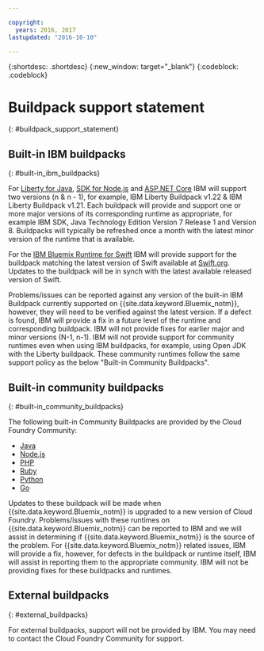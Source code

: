 ```yaml
---

copyright:
  years: 2016, 2017
lastupdated: "2016-10-10"

---
```


{:shortdesc: .shortdesc}
{:new_window: target="_blank"}
{:codeblock: .codeblock}

# Buildpack support statement
{: #buildpack_support_statement}


## Built-in IBM buildpacks
{: #built-in_ibm_buildpacks}

For [Liberty for Java](/docs/runtimes/liberty/index.html), [SDK for Node.js](/docs/runtimes/nodejs/index.html) and [ASP.NET Core](/docs/runtimes/dotnet/index.html) IBM will support two versions (n & n - 1), for example, IBM Liberty Buildpack v1.22 & IBM Liberty Buildpack v1.21. Each buildpack will provide and support one or more major versions of its corresponding runtime as appropriate, for example IBM SDK, Java Technology Edition Version 7 Release 1 and Version 8. Buildpacks will typically be refreshed once a month with the latest minor version of the runtime that is available.

For the [IBM Bluemix Runtime for Swift](/docs/runtimes/swift/index.html) IBM will provide support for the buildpack matching the latest version of Swift available at [Swift.org](http://swift.org). Updates to the buildpack will be in synch with the latest available released version of Swift.

Problems/issues can be reported against any version of the built-in IBM Buildpack currently supported on {{site.data.keyword.Bluemix_notm}}, however, they will need to be verified against the latest version. If a defect is found, IBM will provide a fix in a future level of the runtime and corresponding buildpack. IBM will not provide fixes for earlier major and minor versions (N-1, n-1). IBM will not provide support for community runtimes even when using IBM buildpacks, for example, using Open JDK with the Liberty buildpack. These community runtimes follow the same support policy as the below "Built-in Community Buildpacks".

## Built-in community buildpacks
{: #built-in_community_buildpacks}

The following built-in Community Buildpacks are provided by the Cloud Foundry Community:

* [Java](/docs/runtimes/tomcat/index.html)
* [Node.js](https://github.com/cloudfoundry/nodejs-buildpack)
* [PHP](/docs/runtimes/php/index.html)
* [Ruby](/docs/runtimes/ruby/index.html)
* [Python](/docs/runtimes/python/index.html)
* [Go](/docs/runtimes/go/index.html)

Updates to these buildpack will be made when {{site.data.keyword.Bluemix_notm}} is upgraded to a new version of Cloud Foundry. Problems/issues with these runtimes on {{site.data.keyword.Bluemix_notm}} can be reported to IBM and we will assist in determining if {{site.data.keyword.Bluemix_notm}} is the source of the problem. For {{site.data.keyword.Bluemix_notm}} related issues, IBM will provide a fix, however, for defects in the buildpack or runtime itself, IBM will assist in reporting them to the appropriate community. IBM will not be providing fixes for these buildpacks and runtimes.

## External buildpacks
{: #external_buildpacks}


For external buildpacks, support will not be provided by IBM. You may need to contact the Cloud Foundry Community for support.
